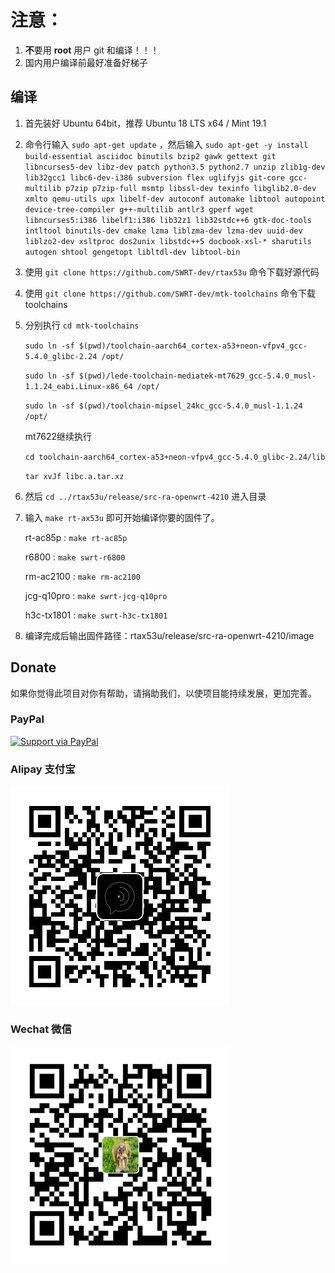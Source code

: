 
注意：
=
1. **不**要用 **root** 用户 git 和编译！！！
2. 国内用户编译前最好准备好梯子

## 编译

1. 首先装好 Ubuntu 64bit，推荐  Ubuntu  18 LTS x64 /  Mint 19.1

2. 命令行输入 `sudo apt-get update` ，然后输入
`
sudo apt-get -y install build-essential asciidoc binutils bzip2 gawk gettext git libncurses5-dev libz-dev patch python3.5 python2.7 unzip zlib1g-dev lib32gcc1 libc6-dev-i386 subversion flex uglifyjs git-core gcc-multilib p7zip p7zip-full msmtp libssl-dev texinfo libglib2.0-dev xmlto qemu-utils upx libelf-dev autoconf automake libtool autopoint device-tree-compiler g++-multilib antlr3 gperf wget libncurses5:i386 libelf1:i386 lib32z1 lib32stdc++6 gtk-doc-tools intltool binutils-dev cmake lzma liblzma-dev lzma-dev uuid-dev liblzo2-dev xsltproc dos2unix libstdc++5 docbook-xsl-* sharutils autogen shtool gengetopt libltdl-dev libtool-bin
`

3. 使用 `git clone https://github.com/SWRT-dev/rtax53u` 命令下载好源代码

4. 使用 `git clone https://github.com/SWRT-dev/mtk-toolchains` 命令下载toolchains

5. 分别执行 `cd mtk-toolchains`

	`sudo ln -sf $(pwd)/toolchain-aarch64_cortex-a53+neon-vfpv4_gcc-5.4.0_glibc-2.24 /opt/`

	`sudo ln -sf $(pwd)/lede-toolchain-mediatek-mt7629_gcc-5.4.0_musl-1.1.24_eabi.Linux-x86_64 /opt/`

	`sudo ln -sf $(pwd)/toolchain-mipsel_24kc_gcc-5.4.0_musl-1.1.24 /opt/`
	
	mt7622继续执行

	`cd toolchain-aarch64_cortex-a53+neon-vfpv4_gcc-5.4.0_glibc-2.24/lib`

	`tar xvJf libc.a.tar.xz`

6. 然后 `cd ../rtax53u/release/src-ra-openwrt-4210` 进入目录

7. 输入 `make rt-ax53u` 即可开始编译你要的固件了。

	rt-ac85p : `make rt-ac85p`

	r6800 : `make swrt-r6800`

	rm-ac2100 : `make rm-ac2100`

	jcg-q10pro : `make swrt-jcg-q10pro`

	h3c-tx1801 : `make swrt-h3c-tx1801`

8. 编译完成后输出固件路径：rtax53u/release/src-ra-openwrt-4210/image

## Donate

如果你觉得此项目对你有帮助，请捐助我们，以使项目能持续发展，更加完善。

### PayPal

[![Support via PayPal](https://cdn.rawgit.com/twolfson/paypal-github-button/1.0.0/dist/button.svg)](https://paypal.me/paldier9/)

### Alipay 支付宝

![alipay](doc/alipay_donate.jpg)

### Wechat 微信
  
![wechat](doc/wechat_donate.jpg)



